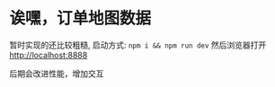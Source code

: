 # 诶嘿，订单地图数据

暂时实现的还比较粗糙, 启动方式:
`npm i && npm run dev` 然后浏览器打开[http://localhost:8888](http://localhost:8888])

后期会改进性能，增加交互